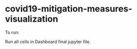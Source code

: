 # covid19-mitigation-measures-visualization

To run:

Run all cells in Dashboard final jupyter file.
